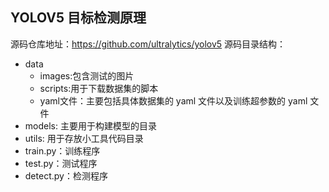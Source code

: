 ## YOLOV5 目标检测原理

源码仓库地址：https://github.com/ultralytics/yolov5
源码目录结构：
- data
  - images:包含测试的图片
  - scripts:用于下载数据集的脚本
  - yaml文件：主要包括具体数据集的 yaml 文件以及训练超参数的 yaml 文件
- models: 主要用于构建模型的目录
- utils: 用于存放小工具代码目录
- train.py：训练程序
- test.py：测试程序
- detect.py：检测程序


